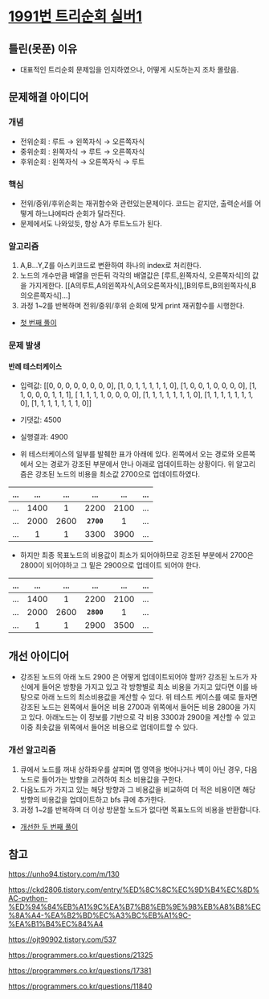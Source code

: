 # [1991번 트리순회 실버1](https://www.acmicpc.net/problem/1991)


## 틀린(못푼) 이유 
* 대표적인 트리순회 문제임을 인지하였으나, 어떻게 시도하는지 조차 몰랐음. 

## 문제해결 아이디어

### 개념
* 전위순회 : 루트 → 왼쪽자식 → 오른쪽자식
* 중위순회 : 왼쪽자식 → 루트 → 오른쪽자식
* 후위순회 : 왼쪽자식 → 오른쪽자식 → 루트 

### 핵심
* 전위/중위/후위순회는 재귀함수와 관련있는문제이다. 코드는 같지만, 출력순서를 어떻게 하느냐에따라 순회가 달라진다.
* 문제에서도 나와있듯, 항상 A가 루트노드가 된다.



### 알고리즘
 1. A,B...Y,Z를 아스키코드로 변환하여 하나의 index로 처리한다. 
 2. 노드의 개수만큼 배열을 만든뒤 각각의 배열값은 [루트,왼쪽자식, 오른쪽자식]의 값을 가지게한다. [[A의루트,A의왼쪽자식,A의오른쪽자식],[B의루트,B의왼쪽자식,B의오른쪽자식]...]
 3. 과정 1~2를 반복하며 전위/중위/후위 순회에 맞게 print 재귀함수를 시행한다. 

* [첫 번째 풀이](constructionRaceway1.py)

### 문제 발생 

#### 반례 테스터케이스
* 입력값: [[0, 0, 0, 0, 0, 0, 0, 0], [1, 0, 1, 1, 1, 1, 1, 0], [1, 0, 0, 1, 0, 0, 0, 0], [1, 1, 0, 0, 0, 1, 1, 1], [
    1, 1, 1, 1, 0, 0, 0, 0], [1, 1, 1, 1, 1, 1, 1, 0], [1, 1, 1, 1, 1, 1, 1, 0], [1, 1, 1, 1, 1, 1, 1, 0]]
* 기댓값: 4500
* 실행결과: 4900

* 위 테스터케이스의 일부를 발췌한 표가 아래에 있다. 왼쪽에서 오는 경로와 오른쪽에서 오는 경로가 강조된 부분에서 만나 아래로 업데이트하는 상황이다. 위 알고리즘은 강조된 노드의 비용을 최소값 2700으로 업데이트하였다. 

...|...|...|...|...|...
:---:|:---:|:---:|:---:|:---:|:---:|
...|1400|1|2200|2100|...|
...|2000|2600|**`2700`**|1|...|
...|1|1|3300|3900|...|

* 하지만 최종 목표노드의 비용값이 최소가 되어야하므로 강조된 부분에서 2700은 2800이 되어야하고 그 밑은 2900으로 업데이트 되어야 한다.

...|...|...|...|...|...
:---:|:---:|:---:|:---:|:---:|:---:|
...|1400|1|2200|2100|...|
...|2000|2600|**`2800`**|1|...|
...|1|1|2900|3500|...|

## 개선 아이디어
* 강조된 노드의 아래 노드 2900 은 어떻게 업데이트되어야 할까? 강조된 노드가 자신에게 들어온 방향을 가지고 있고 각 방향별로 최소 비용을 가지고 있다면 이를 바탕으로 아래 노드의 최소비용값을 계산할 수 있다. 위 테스트 케이스를 예로 들자면 강조된 노드는 왼쪽에서 들어온 비용 2700과 위쪽에서 들어돈 비용 2800을 가지고 있다. 아래노드는 이 정보를 기반으로 각 비용 3300과 2900을 계산할 수 있고 이중 최솟값을 위쪽에서 들어온 비용으로 업데이트할 수 있다. 
    
### 개선 알고리즘
 1. 큐에서 노드를 꺼내 상하좌우를 살피며 맵 영역을 벗어나거나 벽이 아닌 경우, 다음 노드로 들어가는 방향을 고려하여 최소 비용값을 구한다.
 2. 다음노드가 가지고 있는 해당 방향과 그 비용값을 비교하여 더 적은 비용이면 해당방향의 비용값을 업데이트하고 bfs 큐에 추가한다.
 3. 과정 1~2를 반복하며 더 이상 방문할 노드가 없다면 목표노드의 비용을 반환합니다. 

* [개선한 두 번째 풀이](constructionRaceway2.py)

## 참고
https://unho94.tistory.com/m/130

https://ckd2806.tistory.com/entry/%ED%8C%8C%EC%9D%B4%EC%8D%AC-python-%ED%94%84%EB%A1%9C%EA%B7%B8%EB%9E%98%EB%A8%B8%EC%8A%A4-%EA%B2%BD%EC%A3%BC%EB%A1%9C-%EA%B1%B4%EC%84%A4

https://ojt90902.tistory.com/537

https://programmers.co.kr/questions/21325

https://programmers.co.kr/questions/17381

https://programmers.co.kr/questions/11840
